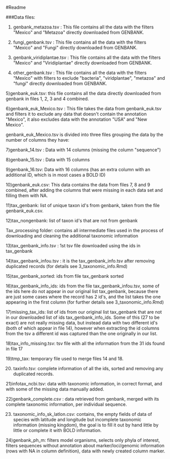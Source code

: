 #Readme

###Data files:

1) genbank_metazoa.tsv : This file contains all the data with the filters "Mexico" and "Metazoa" directly downloaded from GENBANK. 

2) fungi_genbank.tsv : This file contains all the data with the filters "Mexico" and "Fungi" directly downloaded from GENBANK.

3) genbank_viridiplantae.tsv : This file contains all the data with the filters "Mexico" and "Viridiplantae" directly downloaded from GENBANK.

4) other_genbank.tsv : This file contains all the data with the filters "Mexico" with filters to exclude "bacteria", "viridplantae", "metazoa" and "fungi" directly downloaded from GENBANK.

5)genbank_euk.tsv: this file contains all the data directly downloaded from genbank in files 1, 2, 3 and 4 combined.

6)genbank_euk_Mexico.tsv : This file takes the data from genbank_euk.tsv and filters it to exclude any data that doesn't contain the annotation "Mexico", it also excludes data with the annotation "USA" and "New Mexico".

genbank_euk_Mexico.tsv is divided into three files grouping the data by the number of columns they have:

7)genbank_14.tsv : Data with 14 columns (missing the column "sequence")

8)genbank_15.tsv : Data with 15 columns

9)genbank_16.tsv: Data with 16 columns (has an extra column with an additional ID, which is in most cases a BOLD ID)

10)genbank_euk.csv: This data contains the data from files 7, 8 and 9 combined, after adding the columns that were missing in each data set and filling them with NA. 

11)tax_genbank: list of unique taxon id's from genbank, taken from the file genbank_euk.csv.



12)tax_nongenbank: list of taxon id's that are not from genbank

Tax_processing folder: contains all intermediate files used in the process of downloading and cleaning the additional taxonomic information

13)tax_genbank_info.tsv : 1st tsv file downloaded using the ids in tax_genbank

14)tax_genbank_infou.tsv : it is the tax_genbank_info.tsv after removing duplicated records (for details see 3_taxonomic_info.Rmd)

15)tax_genbank_sorted: ids from file tax_genbank sorted

16)tax_genbank_info_ids: ids from the file tax_genbank_infou.tsv, some of the ids here do not appear in our original list tax_genbank, because there are just some cases where the record has 2 id's, and the list takes the one appearing in the first column (for further details see 3_taxonomic_info.Rmd)

17)missing_tax_ids: list of ids from our original list tax_genbank that are not in our downloaded list of ids tax_genbank_info_ids. Some of this (27 to be exact) are not really missing data, but instead data with two different id's (both of which appear in file 14), however when extracting the id columns from the tsv a different id was captured than the one originally in our list.

18)tax_info_missing.tsv: tsv file with all the information from the 31 ids found in file 17

19)tmp_tax: temporary file used to merge files 14 and 18.

20) taxinfo.tsv: complete information of all the ids, sorted and removing any duplicated records.

21)infotax_ncbi.tsv: data with taxonomic information, in correct format, and with some of the missing data manually added.

22)genbank_complete.csv : data retrieved from genbank, merged with its complete taxonomic information, per individual sequence.

23) taxonomic_info_sk_latlon.csv: contains, the empty fields of data of species with latitude and longitude but incomplete taxonomic information (missing kingdom), the goal is to fill it out by hand little by little or complete it with BOLD information.

24)genbank_ph_m: filters model organisms, selects only phyla of interest, filters sequences without annotation about marker/loci/genomic information (rows with NA in column definition), data with newly created column marker. 

